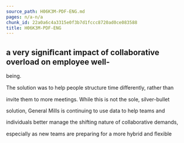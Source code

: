 ```yaml
---
source_path: H06K3M-PDF-ENG.md
pages: n/a-n/a
chunk_id: 22a0a6c4a3315e0f3b7d1fccc8720ad0ce083588
title: H06K3M-PDF-ENG
---
```

## a very signiﬁcant impact of collaborative overload on employee well-

being.

The solution was to help people structure time diﬀerently, rather than

invite them to more meetings. While this is not the sole, silver-bullet

solution, General Mills is continuing to use data to help teams and

individuals better manage the shifting nature of collaborative demands,

especially as new teams are preparing for a more hybrid and ﬂexible

